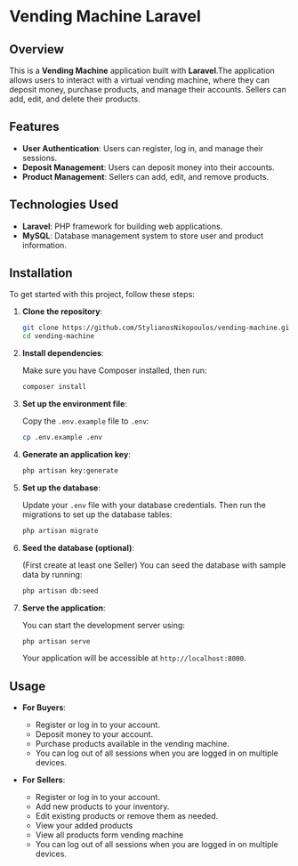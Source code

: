 # Vending Machine Laravel

## Overview

This is a **Vending Machine** application built with **Laravel**.The application allows users to interact with a virtual vending machine, where they can deposit money, purchase products, and manage their accounts. Sellers can add, edit, and delete their products.

## Features

- **User Authentication**: Users can register, log in, and manage their sessions.
- **Deposit Management**: Users can deposit money into their accounts.
- **Product Management**: Sellers can add, edit, and remove products.

## Technologies Used

- **Laravel**: PHP framework for building web applications.
- **MySQL**: Database management system to store user and product information.

## Installation

To get started with this project, follow these steps:

1. **Clone the repository**:

    ```bash
    git clone https://github.com/StylianosNikopoulos/vending-machine.git
    cd vending-machine
    ```

2. **Install dependencies**:

    Make sure you have Composer installed, then run:

    ```bash
    composer install
    ```

3. **Set up the environment file**:

    Copy the `.env.example` file to `.env`:

    ```bash
    cp .env.example .env
    ```

4. **Generate an application key**:

    ```bash
    php artisan key:generate
    ```

5. **Set up the database**:

    Update your `.env` file with your database credentials. Then run the migrations to set up the database tables:

    ```bash
    php artisan migrate
    ```

6. **Seed the database (optional)**:

    (First create at least one Seller)
    You can seed the database with sample data by running:

    ```bash
    php artisan db:seed
    ```

7. **Serve the application**:

    You can start the development server using:

    ```bash
    php artisan serve
    ```

    Your application will be accessible at `http://localhost:8000`.

## Usage

- **For Buyers**: 
  - Register or log in to your account.
  - Deposit money to your account.
  - Purchase products available in the vending machine.
  - You can log out of all sessions when you are logged in on multiple devices.

- **For Sellers**:
  - Register or log in to your account.
  - Add new products to your inventory.
  - Edit existing products or remove them as needed.
  - View your added products
  - View all products form vending machine
  - You can log out of all sessions when you are logged in on multiple devices.






